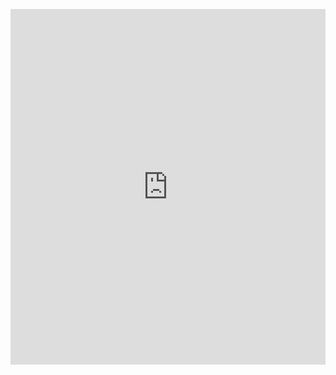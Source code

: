 <p><iframe allowfullscreen width="100%" height="569" class="google-slides-iframe" frameborder="0" scrolling="no" src="https://docs.google.com/presentation/d/e/2PACX-1vSWi4KSRrzev2I7m7nwnQAQRbsCdLhg-qsXIFKjGxxgquRVhhaJ8uRtWxDgx8bCAeTYgc4tmsbM4d7H/embed?start=false&amp;loop=false&amp;delayms=3000"></iframe></p>